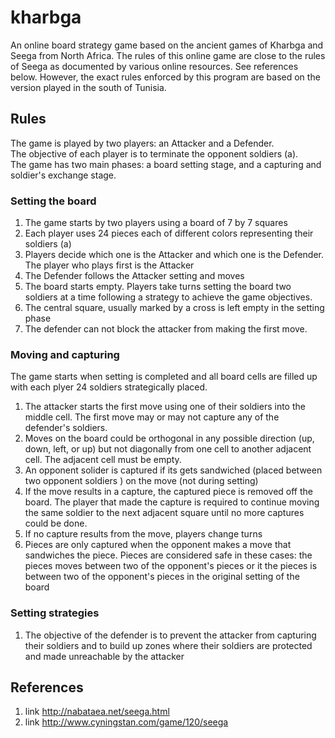# kharbga

An online board strategy game based on the ancient games of Kharbga and Seega from North Africa.
The rules of this online game are close to the rules of Seega as documented by various online resources.
See references below. However, the exact rules enforced by this program are based on the version played in the south of Tunisia.

## Rules

  The game is played by two players: an Attacker and a Defender.  
  The objective of each player is to terminate the opponent soldiers (a).  
  The game has two main phases: a board setting stage, and a capturing and soldier's exchange stage.

### Setting the board

  1. The game starts by two players using a board of 7 by 7 squares
  2. Each player uses 24 pieces each of different colors representing their soldiers (a)
  3. Players decide which one is the Attacker and which one is the Defender. The player who plays first is the Attacker
  4. The Defender follows the Attacker setting and moves
  5. The board starts empty.  Players take turns setting the board two soldiers at a time following a strategy to achieve the game objectives. 
  6. The central square, usually marked by a cross is left empty in the setting phase
  7. The defender can not block the attacker from making the first move.

### Moving and capturing

  The game starts when setting is completed and all board cells are filled up with each plyer 24 soldiers strategically placed.
  
  1. The attacker starts the first move using one of their soldiers into the middle cell. The first move may or may not capture any of the defender's soldiers.
  2. Moves on the board could be orthogonal in any possible direction (up, down, left, or up) but not diagonally from one cell to another adjacent cell. The adjacent cell must be empty.
  3. An opponent solider is captured if its gets sandwiched (placed between two opponent soldiers ) on the move (not during setting)
  4. If the move results in a capture, the captured piece is removed off the board. The player that made the capture is required to continue moving the same soldier to the next adjacent square until no more captures could be done. 
  5. If no capture results from the move, players change turns
  6. Pieces are only captured when the opponent makes a move that sandwiches the piece. Pieces are considered safe in these cases: the pieces moves  between two of the opponent's pieces or it the pieces is between two of the opponent's pieces in the original setting of the board

### Setting strategies

  1. The objective of the defender is to prevent the attacker from capturing their soldiers and to build up zones where their soldiers are protected and made unreachable by the attacker

## References

1. link http://nabataea.net/seega.html
2. link http://www.cyningstan.com/game/120/seega

